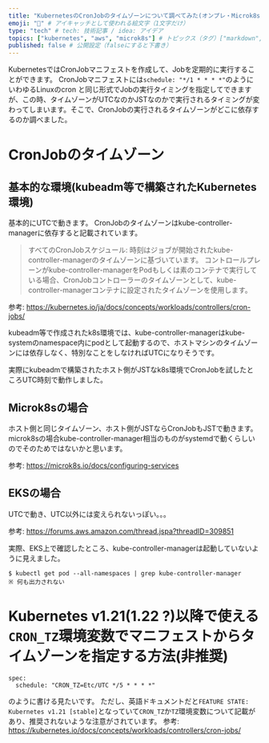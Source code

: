 ```yaml
---
title: "KubernetesのCronJobのタイムゾーンについて調べてみた(オンプレ・Microk8s・EKS)" # 記事のタイトル
emoji: "🐻" # アイキャッチとして使われる絵文字（1文字だけ）
type: "tech" # tech: 技術記事 / idea: アイデア
topics: ["kubernetes", "aws", "microk8s"] # トピックス（タグ）["markdown", "rust", "aws"]のように指定する
published: false # 公開設定（falseにすると下書き）
---
```


KubernetesではCronJobマニフェストを作成して、Jobを定期的に実行することができます。
CronJobマニフェストには`schedule: "*/1 * * * *"`のようにいわゆるLinuxのcron と同じ形式でJobの実行タイミングを指定してできますが、この時、タイムゾーンがUTCなのかJSTなのかで実行されるタイミングが変わってしまいます。そこで、CronJobの実行されるタイムゾーンがどこに依存するのか調べました。

# CronJobのタイムゾーン
## 基本的な環境(kubeadm等で構築されたKubernetes環境)

基本的にUTCで動きます。
CronJobのタイムゾーンはkube-controller-managerに依存すると記載されています。

> すべてのCronJobスケジュール: 時刻はジョブが開始されたkube-controller-managerのタイムゾーンに基づいています。
> コントロールプレーンがkube-controller-managerをPodもしくは素のコンテナで実行している場合、CronJobコントローラーのタイムゾーンとして、kube-controller-managerコンテナに設定されたタイムゾーンを使用します。

参考: https://kubernetes.io/ja/docs/concepts/workloads/controllers/cron-jobs/

kubeadm等で作成されたk8s環境では、kube-controller-managerはkube-systemのnamespace内にpodとして起動するので、ホストマシンのタイムゾーンには依存しなく、特別なことをしなければUTCになりそうです。

実際にkubeadmで構築されたホスト側がJSTなk8s環境でCronJobを試したところUTC時刻で動作しました。

## Microk8sの場合

ホスト側と同じタイムゾーン、ホスト側がJSTならCronJobもJSTで動きます。
microk8sの場合kube-controller-manager相当のものがsystemdで動くらしいのでそのためではないかと思います。

参考: https://microk8s.io/docs/configuring-services


## EKSの場合

UTCで動き、UTC以外には変えられないっぽい。。。

参考: https://forums.aws.amazon.com/thread.jspa?threadID=309851

実際、EKS上で確認したところ、kube-controller-managerは起動していないように見えました。

```
$ kubectl get pod --all-namespaces | grep kube-controller-manager
※ 何も出力されない
```

# Kubernetes v1.21(1.22 ?)以降で使える`CRON_TZ`環境変数でマニフェストからタイムゾーンを指定する方法(非推奨)

```
spec:
  schedule: "CRON_TZ=Etc/UTC */5 * * * *"
```

のように書ける見たいです。
ただし、英語ドキュメントだと`FEATURE STATE: Kubernetes v1.21 [stable]`となっていて`CRON_TZ`か`TZ`環境変数について記載があり、推奨されないような注意がされています。
参考: https://kubernetes.io/docs/concepts/workloads/controllers/cron-jobs/
